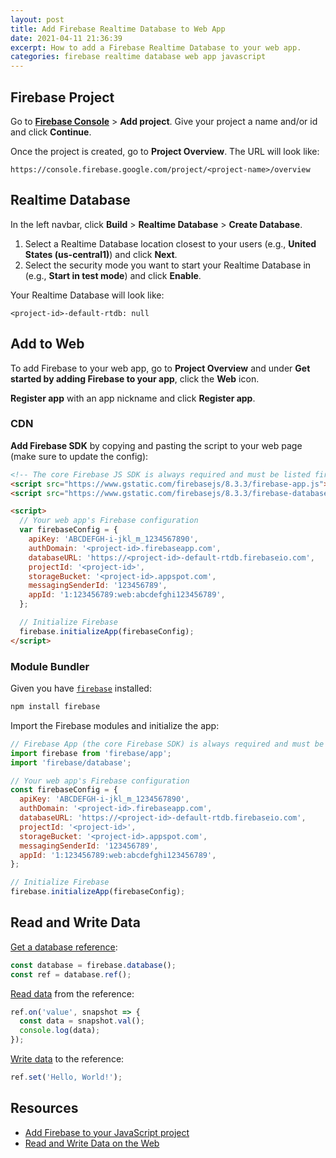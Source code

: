 ```yaml
---
layout: post
title: Add Firebase Realtime Database to Web App
date: 2021-04-11 21:36:39
excerpt: How to add a Firebase Realtime Database to your web app.
categories: firebase realtime database web app javascript
---
```


## Firebase Project

Go to [**Firebase Console**](https://console.firebase.google.com/) > **Add project**. Give your project a name and/or id and click **Continue**.

Once the project is created, go to **Project Overview**. The URL will look like:

```
https://console.firebase.google.com/project/<project-name>/overview
```

## Realtime Database

In the left navbar, click **Build** > **Realtime Database** > **Create Database**.

1. Select a Realtime Database location closest to your users (e.g., **United States (us-central1)**) and click **Next**.
2. Select the security mode you want to start your Realtime Database in (e.g., **Start in test mode**) and click **Enable**.

Your Realtime Database will look like:

```
<project-id>-default-rtdb: null
```

## Add to Web

To add Firebase to your web app, go to **Project Overview** and under **Get started by adding Firebase to your app**, click the **Web** icon.

**Register app** with an app nickname and click **Register app**.

### CDN

**Add Firebase SDK** by copying and pasting the script to your web page (make sure to update the config):

```html
<!-- The core Firebase JS SDK is always required and must be listed first -->
<script src="https://www.gstatic.com/firebasejs/8.3.3/firebase-app.js"></script>
<script src="https://www.gstatic.com/firebasejs/8.3.3/firebase-database.js"></script>

<script>
  // Your web app's Firebase configuration
  var firebaseConfig = {
    apiKey: 'ABCDEFGH-i-jkl_m_1234567890',
    authDomain: '<project-id>.firebaseapp.com',
    databaseURL: 'https://<project-id>-default-rtdb.firebaseio.com',
    projectId: '<project-id>',
    storageBucket: '<project-id>.appspot.com',
    messagingSenderId: '123456789',
    appId: '1:123456789:web:abcdefghi123456789',
  };

  // Initialize Firebase
  firebase.initializeApp(firebaseConfig);
</script>
```

### Module Bundler

Given you have [`firebase`](https://www.npmjs.com/package/firebase) installed:

```sh
npm install firebase
```

Import the Firebase modules and initialize the app:

```js
// Firebase App (the core Firebase SDK) is always required and must be listed first
import firebase from 'firebase/app';
import 'firebase/database';

// Your web app's Firebase configuration
const firebaseConfig = {
  apiKey: 'ABCDEFGH-i-jkl_m_1234567890',
  authDomain: '<project-id>.firebaseapp.com',
  databaseURL: 'https://<project-id>-default-rtdb.firebaseio.com',
  projectId: '<project-id>',
  storageBucket: '<project-id>.appspot.com',
  messagingSenderId: '123456789',
  appId: '1:123456789:web:abcdefghi123456789',
};

// Initialize Firebase
firebase.initializeApp(firebaseConfig);
```

## Read and Write Data

[Get a database reference](https://firebase.google.com/docs/database/web/read-and-write#get_a_database_reference):

```js
const database = firebase.database();
const ref = database.ref();
```

[Read data](https://firebase.google.com/docs/database/web/read-and-write) from the reference:

```js
ref.on('value', snapshot => {
  const data = snapshot.val();
  console.log(data);
});
```

[Write data](https://firebase.google.com/docs/database/web/read-and-write#write_data) to the reference:

```js
ref.set('Hello, World!');
```

## Resources

- [Add Firebase to your JavaScript project](https://firebase.google.com/docs/web/setup)
- [Read and Write Data on the Web](https://firebase.google.com/docs/database/web/read-and-write)
